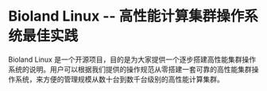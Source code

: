 # Bioland Linux -- 高性能计算集群操作系统最佳实践

Bioland Linux 是一个开源项目，目的是为大家提供一个逐步搭建高性能集群操作系统的说明。用户可以根据我们提供的操作规范从零搭建一套可靠的高性能集群操作系统，来方便的管理规模从数十台到数千台级别的高性能计算集群。

